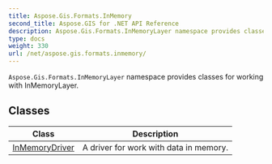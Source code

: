 ```yaml
---
title: Aspose.Gis.Formats.InMemory
second_title: Aspose.GIS for .NET API Reference
description: Aspose.Gis.Formats.InMemoryLayer namespace provides classes for working with InMemoryLayer
type: docs
weight: 330
url: /net/aspose.gis.formats.inmemory/
---
```

`Aspose.Gis.Formats.InMemoryLayer` namespace provides classes for working with InMemoryLayer.

## Classes

| Class | Description |
| --- | --- |
| [InMemoryDriver](./inmemorydriver/) | A driver for work with data in memory. |


